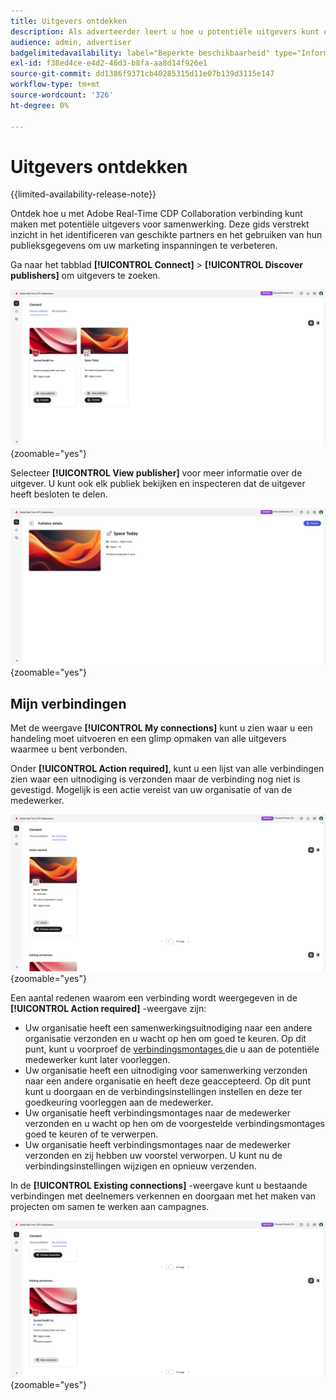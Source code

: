 ```yaml
---
title: Uitgevers ontdekken
description: Als adverteerder leert u hoe u potentiële uitgevers kunt ontdekken om samen te werken met Adobe Real-Time CDP Collaboration
audience: admin, advertiser
badgelimitedavailability: label="Beperkte beschikbaarheid" type="Informative" url="https://helpx.adobe.com/legal/product-descriptions/real-time-customer-data-platform-collaboration.html newtab=true"
exl-id: f38ed4ce-e4d2-46d3-b8fa-aa8d14f926e1
source-git-commit: dd1386f9371cb40285315d11e07b139d3115e147
workflow-type: tm+mt
source-wordcount: '326'
ht-degree: 0%

---
```


# Uitgevers ontdekken

{{limited-availability-release-note}}

Ontdek hoe u met Adobe Real-Time CDP Collaboration verbinding kunt maken met potentiële uitgevers voor samenwerking. Deze gids verstrekt inzicht in het identificeren van geschikte partners en het gebruiken van hun publieksgegevens om uw marketing inspanningen te verbeteren.

Ga naar het tabblad **[!UICONTROL Connect]** > **[!UICONTROL Discover publishers]** om uitgevers te zoeken.

![ ontdekt uitgeverspagina ](/help/assets/connect/discover-publishers/discover-publishers-overview.png){zoomable="yes"}

Selecteer **[!UICONTROL View publisher]** voor meer informatie over de uitgever. U kunt ook elk publiek bekijken en inspecteren dat de uitgever heeft besloten te delen.

![ de uitgeversprofiel van de Mening ](/help/assets/connect/discover-publishers/view-publisher-profile.png){zoomable="yes"}

## Mijn verbindingen

Met de weergave **[!UICONTROL My connections]** kunt u zien waar u een handeling moet uitvoeren en een glimp opmaken van alle uitgevers waarmee u bent verbonden.

Onder **[!UICONTROL Action required]**, kunt u een lijst van alle verbindingen zien waar een uitnodiging is verzonden maar de verbinding nog niet is gevestigd. Mogelijk is een actie vereist van uw organisatie of van de medewerker.

![ actie vereiste mening in het Mijn verbindingsscherm ](/help/assets/connect/discover-publishers/action-required-view.png){zoomable="yes"}

Een aantal redenen waarom een verbinding wordt weergegeven in de **[!UICONTROL Action required]** -weergave zijn:

* Uw organisatie heeft een samenwerkingsuitnodiging naar een andere organisatie verzonden en u wacht op hen om goed te keuren. Op dit punt, kunt u voorproef de [ verbindingsmontages ](/help/guide/glossary.md#connection-settings) die u aan de potentiële medewerker kunt later voorleggen.
* Uw organisatie heeft een uitnodiging voor samenwerking verzonden naar een andere organisatie en heeft deze geaccepteerd. Op dit punt kunt u doorgaan en de verbindingsinstellingen instellen en deze ter goedkeuring voorleggen aan de medewerker.
* Uw organisatie heeft verbindingsmontages naar de medewerker verzonden en u wacht op hen om de voorgestelde verbindingsmontages goed te keuren of te verwerpen.
* Uw organisatie heeft verbindingsmontages naar de medewerker verzonden en zij hebben uw voorstel verworpen. U kunt nu de verbindingsinstellingen wijzigen en opnieuw verzenden.

In de **[!UICONTROL Existing connections]** -weergave kunt u bestaande verbindingen met deelnemers verkennen en doorgaan met het maken van projecten om samen te werken aan campagnes.

![ Bestaande verbindingsmening in het Mijn verbindingsscherm ](/help/assets/connect/discover-publishers/existing-connections-view.png){zoomable="yes"}
